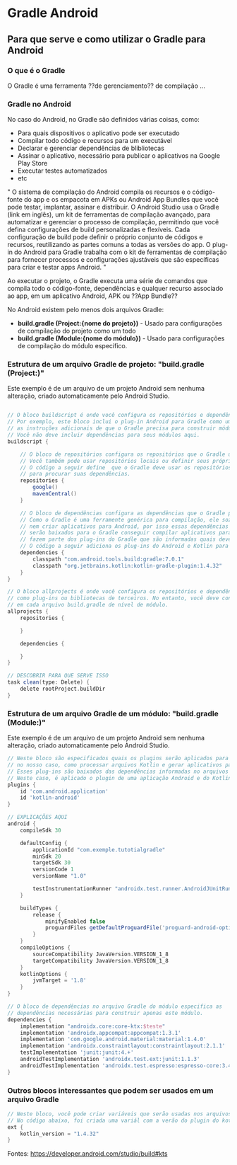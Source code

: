 # Gradle Android
## Para que serve e como utilizar o Gradle para Android

### O que é o Gradle
O Gradle é uma ferramenta ??de gerenciamento?? de compilação ...

### Gradle no Android
No caso do Android, no Gradle são definidos várias coisas, como:
* Para quais dispositivos o aplicativo pode ser executado
* Compilar todo código e recursos para um executável
* Declarar e gerenciar dependências de blibliotecas
* Assinar o aplicativo, necessário para publicar o aplicativos na Google Play Store
* Executar testes automatizados
* etc

"
O sistema de compilação do Android compila os recursos e o código-fonte do app e os empacota em APKs ou Android App Bundles que você pode testar, implantar, assinar e distribuir. O Android Studio usa o Gradle (link em inglês), um kit de ferramentas de compilação avançado, para automatizar e gerenciar o processo de compilação, permitindo que você defina configurações de build personalizadas e flexíveis. Cada configuração de build pode definir o próprio conjunto de códigos e recursos, reutilizando as partes comuns a todas as versões do app. O plug-in do Android para Gradle trabalha com o kit de ferramentas de compilação para fornecer processos e configurações ajustáveis que são específicas para criar e testar apps Android.
"


Ao executar o projeto, o Gradle executa uma série de comandos que compila todo o código-fonte, dependências e qualquer recurso associado ao app, em um aplicativo Android, APK ou ??App Bundle??

No Android existem pelo menos dois arquivos Gradle:
* **build.gradle (Project:{nome do projeto})** - Usado para configurações de compilação do projeto como um todo
* **build.gradle (Module:{nome do módulo})** - Usado para configurações de compilação do módulo específico.

### Estrutura de um arquivo Gradle de projeto: "build.gradle (Project:)"

Este exemplo é de um arquivo de um projeto Android sem nenhuma alteração, criado automaticamente pelo Android Studio.
```Groovy

// O bloco buildscript é onde você configura os repositórios e dependências do próprio Gradle.
// Por exemplo, este bloco inclui o plug-in Android para Gradle como uma dependência porque fornece
// as instruções adicionais de que o Gradle precisa para construir módulos de aplicativos Android.
// Você não deve incluir dependências para seus módulos aqui.
buildscript {

    // O bloco de repositórios configura os repositórios que o Gradle usa para pesquisar ou baixar as dependências para todo o projeto.
    // Você também pode usar repositórios locais ou definir seus próprios repositórios remotos.
    // O código a seguir define  que o Gradle deve usar os repositórios google() e mavenCentral()
    // para procurar suas dependências.
    repositories { 
        google()
        mavenCentral()
    }

    // O bloco de dependências configura as dependências que o Gradle precisa usar para criar seu projeto.
    // Como o Gradle é uma ferramente genérica para compilação, ele sozinho não sabe processar arquivos Kotlin
    // nem criar aplicativos para Android, por isso essas dependências são assenciais, pois informam quais os scripts
    // serão baixados para o Gradle conseguir compilar aplicativos para Android, no nosso caso, em Kotlin. Esses scripts
    // fazem parte dos plug-ins do Gradle que são informadas quais devem ser baixadas no código abaixo.
    // O código a seguir adiciona os plug-ins do Android e Kotlin para Gradle.
    dependencies {
        classpath "com.android.tools.build:gradle:7.0.1"
        classpath "org.jetbrains.kotlin:kotlin-gradle-plugin:1.4.32"
    }
}

// O bloco allprojects é onde você configura os repositórios e dependências usados por todos os módulos em seu projeto,
// como plug-ins ou bibliotecas de terceiros. No entanto, você deve configurar dependências específicas do módulo
// em cada arquivo build.gradle de nível de módulo.
allprojects { 
    repositories { 

    }

    dependencies {

    }
}

// DESCOBRIR PARA QUE SERVE ISSO
task clean(type: Delete) {
    delete rootProject.buildDir
}
```

### Estrutura de um arquivo Gradle de um módulo: "build.gradle (Module:)"

Este exemplo é de um arquivo de um projeto Android sem nenhuma alteração, criado automaticamente pelo Android Studio.
```Groovy
// Neste bloco são especificados quais os plugins serão aplicados para este módulo específico, para informar ao Gradle,
// no nosso caso, como processar arquivos Kotlin e gerar aplicativos para Android.
// Esses plug-ins são baixados das dependências informadas no arquivos Gradle do projeto (na seção anterior)
// Neste caso, é aplicado o plugin de uma aplicação Android e do Kotlin para Android
plugins {
    id 'com.android.application'
    id 'kotlin-android'
}

// EXPLICAÇÕES AQUI
android {
    compileSdk 30

    defaultConfig {
        applicationId "com.exemple.tutotialgradle"
        minSdk 20
        targetSdk 30
        versionCode 1
        versionName "1.0"

        testInstrumentationRunner "androidx.test.runner.AndroidJUnitRunner"
    }

    buildTypes {
        release {
            minifyEnabled false
            proguardFiles getDefaultProguardFile('proguard-android-optimize.txt'), 'proguard-rules.pro'
        }
    }
    compileOptions {
        sourceCompatibility JavaVersion.VERSION_1_8
        targetCompatibility JavaVersion.VERSION_1_8
    }
    kotlinOptions {
        jvmTarget = '1.8'
    }
}

// O bloco de dependências no arquivo Gradle do módulo especifica as
// dependências necessárias para construir apenas este módulo.
dependencies {
    implementation "androidx.core:core-ktx:$teste"
    implementation 'androidx.appcompat:appcompat:1.3.1'
    implementation 'com.google.android.material:material:1.4.0'
    implementation 'androidx.constraintlayout:constraintlayout:2.1.1'
    testImplementation 'junit:junit:4.+'
    androidTestImplementation 'androidx.test.ext:junit:1.1.3'
    androidTestImplementation 'androidx.test.espresso:espresso-core:3.4.0'
}
```

### Outros blocos interessantes que podem ser usados em um arquivo Gradle

```Groovy
// Neste bloco, você pode criar variáveis que serão usadas nos arquivos Gradle.
// No código abaixo, foi criada uma variál com a verão do plugin do kotlin
ext { 
    kotlin_version = "1.4.32"
}
```
Fontes:
https://developer.android.com/studio/build#kts
